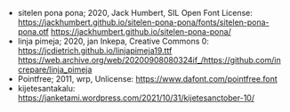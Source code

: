 - sitelen pona pona; 2020, Jack Humbert, SIL Open Font License: https://jackhumbert.github.io/sitelen-pona-pona/fonts/sitelen-pona-pona.otf https://jackhumbert.github.io/sitelen-pona-pona/
- linja pimeja; 2020, jan Inkepa, Creative Commons 0: https://jcdietrich.github.io/linjapimeja19.ttf	https://web.archive.org/web/20200908080324if_/https://github.com/increpare/linja_pimeja
- Pointfree; 2011, wrp, Unlicense: https://www.dafont.com/pointfree.font
- kijetesantakalu: https://janketami.wordpress.com/2021/10/31/kijetesanctober-10/
